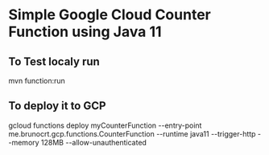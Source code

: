 # Simple Google Cloud Counter Function using Java 11

## To Test localy run
mvn function:run

## To deploy it to GCP
gcloud functions deploy myCounterFunction --entry-point me.brunocrt.gcp.functions.CounterFunction --runtime java11 --trigger-http --memory 128MB --allow-unauthenticated